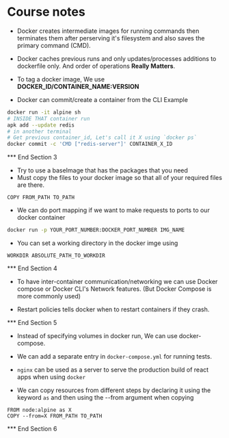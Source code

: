 # Course notes

* Docker creates intermediate images for running commands then terminates them after perserving it's filesystem and also saves the primary command (CMD).

* Docker caches previous runs and only updates/processes additions to dockerfile only. And order of operations __Really Matters__.
* To tag a docker image, We use __DOCKER_ID/CONTAINER_NAME:VERSION__
* Docker can commit/create a container from the CLI
Example

```bash
docker run -it alpine sh
# INSIDE THAT container run
apk add --update redis
# in another terminal
# Get previous container_id, Let's call it X using `docker ps`
docker commit -c 'CMD ["redis-server"]' CONTAINER_X_ID
```
  
*** End Section 3

* Try to use a baseImage that has the packages that you need
* Must copy the files to your docker image so that all of your required files are there.
  
```docker
COPY FROM_PATH TO_PATH
```

* We can do port mapping if we want to make requests to ports to our docker container

```bash
docker run -p YOUR_PORT_NUMBER:DOCKER_PORT_NUMBER IMG_NAME
```

* You can set a working directory in the docker imge using

```docker
WORKDIR ABSOLUTE_PATH_TO_WORKDIR
```

*** End Section 4

* To have inter-container communication/networking we can use Docker compose or Docker CLI's Network features. (But Docker Compose is more commonly used)

* Restart policies tells docker when to restart containers if they crash.

*** End Section 5

* Instead of specifying volumes in docker run, We can use docker-compose.
  
* We can add a separate entry in `docker-compose.yml` for running tests.

* `nginx` can be used as a server to serve the production build of react apps when using `docker`

* We can copy resources from different steps by declaring it using the keyword `as` and then using the --from argument when copying

```docker
FROM node:alpine as X
COPY --from=X FROM_PATH TO_PATH
```

*** End Section 6
